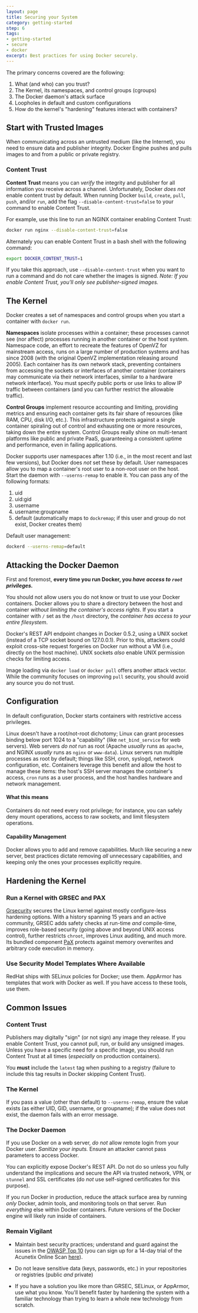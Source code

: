 ```yaml
---
layout: page
title: Securing your System
category: getting-started
step: 6
tags:
- getting-started
- secure
- docker
excerpt: Best practices for using Docker securely.
---
```


The primary concerns covered are the following:

1. What (and who) can you trust?
2. The Kernel, its namespaces, and control groups (cgroups)
3. The Docker daemon's attack surface
4. Loopholes in default and custom configurations
5. How do the kernel's "hardening" features interact with containers?

## Start with Trusted Images

When communicating across an untrusted medium (like the Internet), you need to ensure data and publisher integrity. Docker Engine pushes and pulls images to and from a public or private registry.

### Content Trust

**Content Trust** means you can *verify* the integrity and publisher for all information you receive across a channel. Unfortunately, Docker *does not* enable content trust by default. When running Docker `build`, `create`, `pull`, `push`, and/or `run`, add the flag `--disable-content-trust=false` to your command to enable Content Trust.

For example, use this line to run an NGINX container enabling Content Trust:

```bash
docker run nginx --disable-content-trust=false
```

Alternately you can enable Content Trust in a bash shell with the following command:

```bash
export DOCKER_CONTENT_TRUST=1
```

If you take this approach, use `--disable-content-trust` when you want to run a command and do not care whether the images is signed. *Note: If you enable Content Trust, you'll only see publisher-signed images.*

## The Kernel

Docker creates a set of namespaces and control groups when you start a container with `docker run`.

**Namespaces** isolate processes within a container; these processes cannot see (nor affect) processes running in another container or the host system. Namespace code, an effort to recreate the features of OpenVZ for mainstream access, runs on a large number of production systems and has since 2008 (with the original OpenVZ implementation releasing around 2005). Each container has its own network stack, preventing containers from accessing the sockets or interfaces of another container (containers may communicate via their network interfaces, similar to a hardware network interface). You must specify public ports or use links to allow IP traffic between containers (and you can further restrict the allowable traffic).

**Control Groups** implement resource accounting and limiting, providing metrics and ensuring each container gets its fair share of resources (like RAM, CPU, disk I/O, etc.). This infrastructure protects against a single container spiraling out of control and exhausting one or more resources, taking down the entire system. Control Groups really shine on multi-tenant platforms like public and private PaaS, guaranteeing a consistent uptime and performance, even in failing applications.

Docker supports user namespaces after 1.10 (i.e., in the most recent and last few versions), but Docker does *not* set these by default. User namespaces allow you to map a container's root user to a non-root user on the host. Start the daemon with `--userns-remap` to enable it. You can pass any of the following formats:

1. uid
2. uid:gid
3. username
4. username:groupname
5. default (automatically maps to `dockremap`; if this user and group do not exist, Docker creates them)

Default user management:

```bash
dockerd --userns-remap=default
```

## Attacking the Docker Daemon

First and foremost, **every time you run Docker, you *have access to `root` privileges.***

You should not allow users you do not know or trust to use your Docker containers. Docker allows you to share a directory between the host and container *without limiting the container's access rights*. If you start a container with `/` set as the `/host` directory, the *container has access to your entire filesystem*.

Docker's REST API endpoint changes in Docker 0.5.2, using a UNIX socket (instead of a TCP socket bound on 127.0.0.1). Prior to this, attackers could exploit cross-site request forgeries on Docker run without a VM (i.e., directly on the host machine). UNIX sockets *also* enable UNIX permission checks for limiting access.

Image loading via `docker load` or `docker pull` offers another attack vector. While the community focuses on improving `pull` security, you should avoid any source you do not trust.

## Configuration

In default configuration, Docker starts containers with restrictive access privileges.

Linux doesn't have a root/not-root dichotomy; Linux can grant processes binding below port 1024 to a "capability" (like `net_bind_service` for web servers). Web servers *do not* run as root (Apache *usually* runs as `apache`, and NGINX *usually* runs as `nginx` or `www-data`). Linux servers run multiple processes as root by default; things like SSH, cron, syslogd, network configuration, etc. Containers leverage this benefit and allow the host to manage these items: the host's SSH server manages the container's access, `cron` runs as a user process, and the host handles hardware and network management.

#### What this means

Containers do not need every root privilege; for instance, you can safely deny mount operations, access to raw sockets, and limit filesystem operations.

#### Capability Management

Docker allows you to add and remove capabilities. Much like securing a new server, best practices dictate removing *all* unnecessary capabilities, and keeping only the ones your processes explicitly require.

## Hardening the Kernel

### Run a Kernel with GRSEC and PAX

[Grsecurity](https://grsecurity.net/) secures the Linux kernel against mostly configure-less hardening options. With a history spanning 15 years and an active community, GRSEC adds safety checks at run-time *and* compile-time, improves role-based security (going above and beyond UNIX access control), further restricts `chroot`, improves Linux auditing, and much more. Its bundled component [PaX](https://pax.grsecurity.net/) protects against memory overwrites and arbitrary code execution in memory.

### Use Security Model Templates Where Available

RedHat ships with SELinux policies for Docker; use them. AppArmor has templates that work with Docker as well. If you have access to these tools, use them.

## Common Issues

### Content Trust

Publishers may digitally "sign" (or not sign) any image they release. If you enable Content Trust, you cannot pull, run, or build any unsigned images. Unless you have a specific need for a specific image, you should run Content Trust at all times (*especially* on production containers).

You **must** include the `latest` tag when pushing to a registry (failure to include this tag results in Docker skipping Content Trust).

### The Kernel

If you pass a value (other than default) to `--userns-remap`, ensure the value exists (as either UID, GID, username, or groupname); if the value does not exist, the daemon fails with an error message.

### The Docker Daemon

If you use Docker on a web server, *do not* allow remote login from your Docker user. *Sanitize your inputs.* Ensure an attacker cannot pass parameters to access Docker.

You can explicitly expose Docker's REST API. Do not do so unless you fully understand the implications and secure the API via trusted network, VPN, or `stunnel` and SSL certificates (do *not* use self-signed certificates for this purpose).

If you run Docker in production, reduce the attack surface area by running *only* Docker, admin tools, and monitoring tools on that server. Run *everything* else within Docker containers. Future versions of the Docker engine will likely run inside of containers.

### Remain Vigilant

- Maintain best security practices; understand and guard against the issues in the [OWASP Top 10](https://www.owasp.org/index.php/Category:OWASP_Top_Ten_Project) (you can sign up for a 14-day trial of the Acunetix Online Scan [here](http://www.acunetix.com/vulnerability-scanner/register-online-vulnerability-scanner/)).

- Do not leave sensitive data (keys, passwords, etc.) in your repositories or registries (public *and* private) 

- If you have a solution you like more than GRSEC, SELinux, or AppArmor, use what you know. You'll benefit faster by hardening the system with a familiar technology than trying to learn a whole new technology from scratch.
